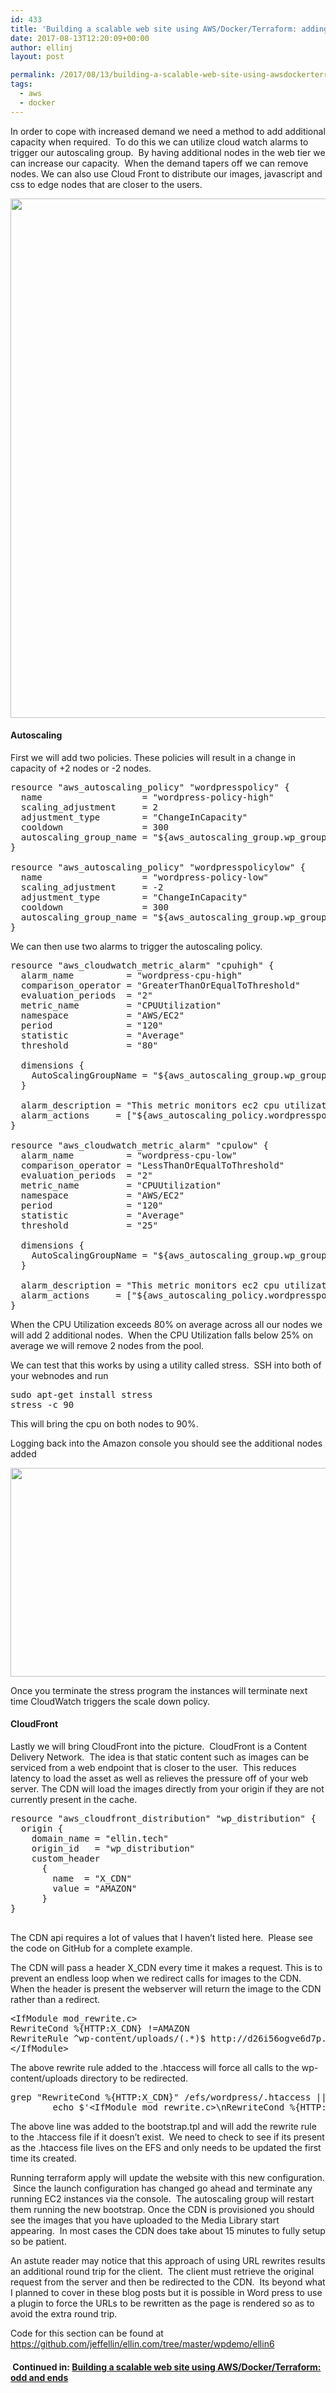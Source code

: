 ```yaml
---
id: 433
title: 'Building a scalable web site using AWS/Docker/Terraform: adding elasticity'
date: 2017-08-13T12:20:09+00:00
author: ellinj
layout: post

permalink: /2017/08/13/building-a-scalable-web-site-using-awsdockerterraform-adding-elasticity/
tags:
  - aws
  - docker
---
```

In order to cope with increased demand we need a method to add additional capacity when required.  To do this we can utilize cloud watch alarms to trigger our autoscaling group.  By having additional nodes in the web tier we can increase our capacity.  When the demand tapers off we can remove nodes. We can also use Cloud Front to distribute our images, javascript and css to edge nodes that are closer to the users.

<img class="aligncenter size-full wp-image-438" src="/wp-content/uploads/2017/08/elastic.jpg" alt="" width="841" height="831" srcset="/wp-content/uploads/2017/08/elastic.jpg 841w, /wp-content/uploads/2017/08/elastic-300x296.jpg 300w, /wp-content/uploads/2017/08/elastic-768x759.jpg 768w" sizes="(max-width: 841px) 100vw, 841px" /> 

#### Autoscaling

First we will add two policies. These policies will result in a change in capacity of +2 nodes or -2 nodes.

<pre class="lang:default decode:true ">resource "aws_autoscaling_policy" "wordpresspolicy" {
  name                   = "wordpress-policy-high"
  scaling_adjustment     = 2
  adjustment_type        = "ChangeInCapacity"
  cooldown               = 300
  autoscaling_group_name = "${aws_autoscaling_group.wp_group.name}"
}

resource "aws_autoscaling_policy" "wordpresspolicylow" {
  name                   = "wordpress-policy-low"
  scaling_adjustment     = -2
  adjustment_type        = "ChangeInCapacity"
  cooldown               = 300
  autoscaling_group_name = "${aws_autoscaling_group.wp_group.name}"
}</pre>

We can then use two alarms to trigger the autoscaling policy.

<pre class="lang:default decode:true ">resource "aws_cloudwatch_metric_alarm" "cpuhigh" {
  alarm_name          = "wordpress-cpu-high"
  comparison_operator = "GreaterThanOrEqualToThreshold"
  evaluation_periods  = "2"
  metric_name         = "CPUUtilization"
  namespace           = "AWS/EC2"
  period              = "120"
  statistic           = "Average"
  threshold           = "80"

  dimensions {
    AutoScalingGroupName = "${aws_autoscaling_group.wp_group.name}"
  }

  alarm_description = "This metric monitors ec2 cpu utilization"
  alarm_actions     = ["${aws_autoscaling_policy.wordpresspolicy.arn}"]
}

resource "aws_cloudwatch_metric_alarm" "cpulow" {
  alarm_name          = "wordpress-cpu-low"
  comparison_operator = "LessThanOrEqualToThreshold"
  evaluation_periods  = "2"
  metric_name         = "CPUUtilization"
  namespace           = "AWS/EC2"
  period              = "120"
  statistic           = "Average"
  threshold           = "25"

  dimensions {
    AutoScalingGroupName = "${aws_autoscaling_group.wp_group.name}"
  }

  alarm_description = "This metric monitors ec2 cpu utilization"
  alarm_actions     = ["${aws_autoscaling_policy.wordpresspolicylow.arn}"]
}</pre>

When the CPU Utilization exceeds 80% on average across all our nodes we will add 2 additional nodes.  When the CPU Utilization falls below 25% on average we will remove 2 nodes from the pool.

We can test that this works by using a utility called stress.  SSH into both of your webnodes and run

<pre class="lang:default decode:true ">sudo apt-get install stress
stress -c 90</pre>

This will bring the cpu on both nodes to 90%.

Logging back into the Amazon console you should see the additional nodes added

<img class="aligncenter size-full wp-image-439" src="/wp-content/uploads/2017/08/EC2_Management_Console-2.png" alt="" width="1958" height="334" srcset="/wp-content/uploads/2017/08/EC2_Management_Console-2.png 1958w, /wp-content/uploads/2017/08/EC2_Management_Console-2-300x51.png 300w, /wp-content/uploads/2017/08/EC2_Management_Console-2-768x131.png 768w, /wp-content/uploads/2017/08/EC2_Management_Console-2-1024x175.png 1024w" sizes="(max-width: 1958px) 100vw, 1958px" /> 

Once you terminate the stress program the instances will terminate next time CloudWatch triggers the scale down policy.

#### CloudFront

Lastly we will bring CloudFront into the picture.  CloudFront is a Content Delivery Network.  The idea is that static content such as images can be serviced from a web endpoint that is closer to the user.  This reduces latency to load the asset as well as relieves the pressure off of your web server. The CDN will load the images directly from your origin if they are not currently present in the cache.

<pre class="lang:default decode:true ">resource "aws_cloudfront_distribution" "wp_distribution" {
  origin {
    domain_name = "ellin.tech"
    origin_id   = "wp_distribution"
    custom_header 
      {
        name  = "X_CDN" 
        value = "AMAZON"
      }
}

</pre>

The CDN api requires a lot of values that I haven&#8217;t listed here.  Please see the code on GitHub for a complete example.

The CDN will pass a header X_CDN every time it makes a request. This is to prevent an endless loop when we redirect calls for images to the CDN. When the header is present the webserver will return the image to the CDN rather than a redirect.

<pre class="lang:default decode:true ">&lt;IfModule mod_rewrite.c&gt;
RewriteCond %{HTTP:X_CDN} !=AMAZON
RewriteRule ^wp-content/uploads/(.*)$ http://d26i56ogve6d7p.cloudfront.net/wp-content/uploads/$1 [r=301,nc]
&lt;/IfModule&gt;</pre>

The above rewrite rule added to the .htaccess will force all calls to the wp-content/uploads directory to be redirected.

<pre class="lang:default decode:true">grep "RewriteCond %{HTTP:X_CDN}" /efs/wordpress/.htaccess || 
        echo $'&lt;IfModule mod_rewrite.c&gt;\nRewriteCond %{HTTP:X_CDN} !=AMAZON\nRewriteRule ^wp-content/uploads/(.*)$ http://${cloudfront}/wp-content/uploads/$1 [r=301,nc]\n&lt;/IfModule&gt;' &gt;&gt; /efs/wordpress/.htaccess</pre>

The above line was added to the bootstrap.tpl and will add the rewrite rule to the .htaccess file if it doesn&#8217;t exist.  We need to check to see if its present as the .htaccess file lives on the EFS and only needs to be updated the first time its created.

Running terraform apply will update the website with this new configuration.  Since the launch configuration has changed go ahead and terminate any running EC2 instances via the console.  The autoscaling group will restart them running the new bootstrap. Once the CDN is provisioned you should see the images that you have uploaded to the Media Library start appearing.  In most cases the CDN does take about 15 minutes to fully setup so be patient.

An astute reader may notice that this approach of using URL rewrites results an additional round trip for the client.  The client must retrieve the original request from the server and then be redirected to the CDN.  Its beyond what I planned to cover in these blog posts but it is possible in Word press to use a plugin to force the URLs to be rewritten as the page is rendered so as to avoid the extra round trip.

Code for this section can be found at <https://github.com/jeffellin/ellin.com/tree/master/wpdemo/ellin6>

####  Continued in: [Building a scalable web site using AWS/Docker/Terraform: odd and ends](/2017/08/11/building-a-scalable-web-site-using-awsdockerterraform-odds-and-ends/)